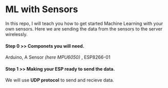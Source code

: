 # ML with Sensors
In this repo, I will teach you how to get started Machine Learning with your own sensors. Here we are sending the data from the sensors to the server wirelessly. 
####  Step 0 >> Componets you will need.  
Arduino, A Sensor *(here MPU6050)* , ESP8266-01 
####  Step 1 >> Making your ESP ready to send the data.  
We will use **UDP protocol** to send and recieve data. 
